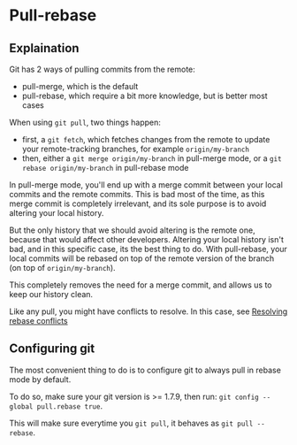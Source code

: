 # Pull-rebase


## Explaination

Git has 2 ways of pulling commits from the remote:
- pull-merge, which is the default
- pull-rebase, which require a bit more knowledge, but is better most cases

When using `git pull`, two things happen:
- first, a `git fetch`, which fetches changes from the remote to update your remote-tracking branches, for example `origin/my-branch`
- then, either a `git merge origin/my-branch` in pull-merge mode, or a `git rebase origin/my-branch` in pull-rebase mode

In pull-merge mode, you'll end up with a merge commit between your local commits and the remote commits. This is bad most of the time, as this merge commit is completely irrelevant, and its sole purpose is to avoid altering your local history.

But the only history that we should avoid altering is the remote one, because that would affect other developers.
Altering your local history isn't bad, and in this specific case, its the best thing to do.
With pull-rebase, your local commits will be rebased on top of the remote version of the branch (on top of `origin/my-branch`).

This completely removes the need for a merge commit, and allows us to keep our history clean.

Like any pull, you might have conflicts to resolve. In this case, see [Resolving rebase conflicts](/how-to/resolving-rebase-conflicts.md)


## Configuring git

The most convenient thing to do is to configure git to always pull in rebase mode by default.

To do so, make sure your git version is >= 1.7.9, then run: `git config --global pull.rebase true`.

This will make sure everytime you `git pull`, it behaves as `git pull --rebase`.
